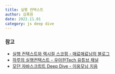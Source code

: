 ```yaml
---
title: 실행 컨텍스트
author: 김록원
date: 2022.11.01
category: js deep dive
---
```









### 참고
- [실행 컨텍스트와 렉시컬 스코핑 - 매료매료님의 블로그](https://maeryo88.tistory.com/259)
- [하루의 실행컨택스트 - 우아한Tech 유튜브 채널](https://www.youtube.com/watch?v=EWfujNzSUmw)
- [모던 자바스크립트 Deep Dive - 이웅모님 지음](http://www.yes24.com/Product/Goods/92742567)